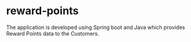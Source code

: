 # reward-points
The application is developed using Spring boot and Java which provides Reward Points data to the Customers.

